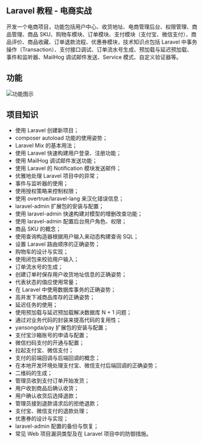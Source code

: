 ## Laravel 教程 - 电商实战

开发一个电商项目，功能包括用户中心、收货地址、电商管理后台、权限管理、商品管理、商品 SKU、购物车模块、订单模块、支付模块（支付宝、微信支付）、商品评价、商品收藏、订单退款流程、优惠券模块，技术知识点包括 Laravel 中事务操作（Transaction）、支付接口调试、订单流水号生成、预加载与延迟预加载、事件和监听器、MailHog 调试邮件发送、Service 模式、自定义验证器等。

## 功能

![功能图示](https://user-images.githubusercontent.com/324764/41384789-6fa309c6-6faa-11e8-93e0-eeb8d36fe7f7.jpg)

## 项目知识

- 使用 Laravel 创建新项目；
- composer autoload 功能的使用姿势；
- Laravel Mix 的基本用法；
- 使用 Laravel 快速构建用户登录、注册功能；
- 使用 MailHog 调试邮件发送功能；
- 使用 Laravel 的 Notification 模块发送邮件；
- 优雅地处理 Laravel 项目中的异常；
- 事件与监听器的使用；
- 使用授权策略来控制权限；
- 使用 overtrue/laravel-lang 来汉化错误信息；
- laravel-admin 扩展包的安装与配置；
- 使用 laravel-admin 快速构建对模型的增删改查功能；
- 使用 laravel-admin 配置后台用户角色、权限；
- 商品 SKU 的概念；
- 使用查询构造器根据用户输入来动态构建查询 SQL；
- 设置 Laravel 路由顺序的正确姿势；
- 购物车的设计与实现；
- 使用闭包来校验用户输入；
- 订单流水号的生成；
- 创建订单时保存用户收货地址信息的正确姿势；
- 代表状态的值应使用常量；
- 在 Laravel 中使用数据库事务的正确姿势；
- 高并发下减商品库存的正确姿势；
- 延迟任务的使用；
- 使用预加载与延迟预加载解决数据库 N + 1 问题；
- 通过对业务代码的封装来提高代码的复用性；
- yansongda/pay 扩展包的安装与配置；
- 支付宝沙箱账号的申请与配置；
- 微信扫码支付的开通与配置；
- 拉起支付宝、微信支付；
- 支付的前端回调与后端回调的概念；
- 在本地开发环境处理支付宝、微信支付后端回调的正确姿势；
- 二维码的生成；
- 管理员收到支付订单开始发货；
- 用户收到商品后确认收货；
- 用户确认收货后选择退款；
- 管理员接到退款请求后的拒绝退款；
- 支付宝、微信支付的退款处理；
- 优惠券的设计与实现；
- laravel-admin 配置的备份与恢复；
- 常见 Web 项目漏洞类型及在 Laravel 项目中的防御措施。
